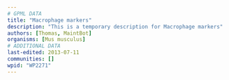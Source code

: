 ```yaml
---
# GPML DATA
title: "Macrophage markers"
description: "This is a temporary description for Macrophage markers"
authors: [Thomas, MaintBot]
organisms: [Mus musculus]
# ADDITIONAL DATA
last-edited: 2013-07-11
communities: []
wpid: "WP2271"
---
```


